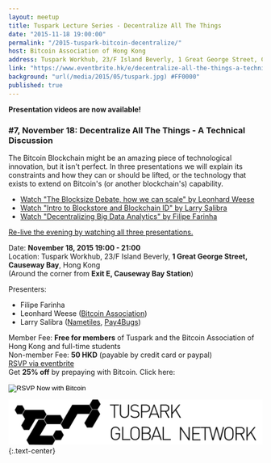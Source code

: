 ```yaml
---
layout: meetup
title: Tuspark Lecture Series - Decentralize All The Things
date: "2015-11-18 19:00:00"
permalink: "/2015-tuspark-bitcoin-decentralize/"
host: Bitcoin Association of Hong Kong
address: Tuspark Workhub, 23/F Island Beverly, 1 Great George Street, Causeway Bay, Hong Kong
link: "https://www.eventbrite.hk/e/decentralize-all-the-things-a-technical-discussion-bitcoinblockchains-tickets-18857373913"
background: "url(/media/2015/05/tuspark.jpg) #FF0000"
published: true
---
```



**Presentation videos are now available!**


### #7, November 18: Decentralize All The Things - A Technical Discussion
The Bitcoin Blockchain might be an amazing piece of technological innovation, but it isn't perfect. In three presentations we will explain its constraints and how they can or should be lifted, or the technology that exists to extend on Bitcoin's (or another blockchain's) capability.

* [Watch "The Blocksize Debate, how we can scale" by Leonhard Weese](https://www.youtube.com/watch?v=UcMZhYSXQYQ)
* [Watch "Intro to Blockstore and Blockchain ID" by Larry Salibra](https://www.larrysalibra.com/talks/2015-11-18-blockstore-blockchain-id/#video)
* [Watch "Decentralizing Big Data Analytics" by Filipe Farinha](https://www.youtube.com/watch?v=5r6GCZ7LGpo)

[Re-live the evening by watching all three presentations.](https://www.youtube.com/playlist?list=PLzntL9E2Gq2zMhUOk8WRd5DislbBeaSLJ)

Date: **November 18, 2015 19:00 - 21:00**     
Location: Tuspark Workhub, 23/F Island Beverly, **1 Great George Street, Causeway Bay**, Hong Kong     
(Around the corner from **Exit E, Causeway Bay Station**)     

Presenters:

* Filipe Farinha
* Leonhard Weese ([Bitcoin Association](https://www.bitcoinhk.org/))
* Larry Salibra ([Nametiles](https://nametiles.co/), [Pay4Bugs](https://www.pay4bugs.com/))

Member Fee: **Free for members** of Tuspark and the Bitcoin Association of Hong Kong and full-time students    
Non-member Fee: **50 HKD** (payable by credit card or paypal)     
[RSVP via eventbrite](https://www.eventbrite.hk/e/decentralize-all-the-things-a-technical-discussion-bitcoinblockchains-tickets-18857373913?discount=tgn)    
Get **25% off** by prepaying with Bitcoin. Click here:     

<form action="https://www.coinpayments.net/index.php" method="post">
	<input type="hidden" name="cmd" value="_pay">
	<input type="hidden" name="reset" value="1">
	<input type="hidden" name="merchant" value="84ffa7d089e5eefdc9ff75f09f948f80">
	<input type="hidden" name="currency" value="HKD">
	<input type="hidden" name="amountf" value="37.5">
	<input type="hidden" name="item_name" value="Decentralize All The Things">
	<input type="hidden" name="allow_quantity" value="1">
	<input type="hidden" name="want_shipping" value="0">
	<input type="hidden" name="success_url" value="https://www.bitcoinhk/2015-tuspark-bitcoin-decentralize/">
	<input type="image" src="https://www.coinpayments.net/images/pub/checkout-blue.png" alt="RSVP Now with Bitcoin">
</form>

[![Tuspark Global Hub](/media/2015/10/tuspark.png)](http://tuspark.hk/)
{:.text-center}
